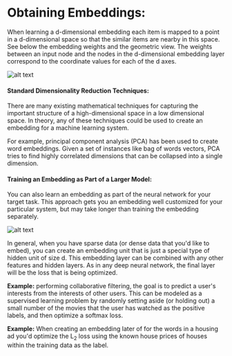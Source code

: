 # Obtaining Embeddings:  
When learning a d-dimensional embedding each item is mapped to a point in a d-dimensional space so that the similar 
items are nearby in this space. See below the embedding weights and the geometric view. The weights between an input 
node and the nodes in the d-dimensional embedding layer correspond to the coordinate values for each of the d axes.

![alt text](https://developers.google.com/machine-learning/crash-course/images/dnn-to-geometric-view.svg "embeddings")

#### Standard Dimensionality Reduction Techniques:  
There are many existing mathematical techniques for capturing the important structure of a high-dimensional space in a 
low dimensional space. In theory, any of these techniques could be used to create an embedding for a machine learning 
system.  

For example, principal component analysis (PCA) has been used to create word embeddings. Given a set of instances like 
bag of words vectors, PCA tries to find highly correlated dimensions that can be collapsed into a single dimension.

#### Training an Embedding as Part of a Larger Model:  
You can also learn an embedding as part of the neural network for your target task. This approach gets you an embedding 
well customized for your particular system, but may take longer than training the embedding separately.  

![alt text](https://developers.google.com/machine-learning/crash-course/images/EmbeddingExample3-1.svg "embeddings")

In general, when you have sparse data (or dense data that you'd like to embed), you can create an embedding unit that 
is just a special type of hidden unit of size d. This embedding layer can be combined with any other features and hidden 
layers. As in any deep neural network, the final layer will be the loss that is being optimized. 
 
**Example:** performing collaborative filtering, the goal is to predict a user's interests from the interests of other users.
This can be modeled as a supervised learning problem by randomly setting aside (or holding out) a small number of 
the movies that the user has watched as the positive labels, and then optimize a softmax loss.  

**Example:** When creating an embedding later of for the words in a housing ad you'd optimize the L<sub>2</sub> loss 
using the known house prices of houses within the training data as the label.
